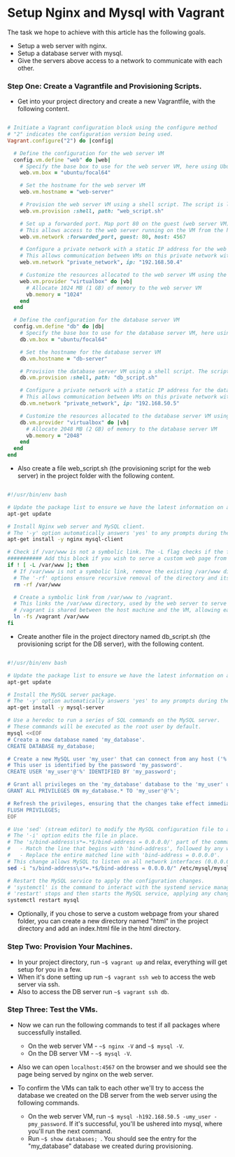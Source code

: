 # Setup Nginx and Mysql with Vagrant

The task we hope to achieve with this article has the following goals.
- Setup a web server with nginx.
- Setup a database server with mysql.
- Give the servers above access to a network to communicate with each other.

### Step One: Create a Vagrantfile and Provisioning Scripts.

- Get into your project directory and create a new Vagrantfile, with the following content.

``` ruby

# Initiate a Vagrant configuration block using the configure method
# "2" indicates the configuration version being used.
Vagrant.configure("2") do |config|

  # Define the configuration for the web server VM
  config.vm.define "web" do |web|
    # Specify the base box to use for the web server VM, here using Ubuntu 20.04 (Focal Fossa)
    web.vm.box = "ubuntu/focal64"

    # Set the hostname for the web server VM
    web.vm.hostname = "web-server"

    # Provision the web server VM using a shell script. The script is located at "web_script.sh"
    web.vm.provision :shell, path: "web_script.sh"

    # Set up a forwarded port. Map port 80 on the guest (web server VM) to port 4567 on the host machine
    # This allows access to the web server running on the VM from the host machine via port 4567
    web.vm.network :forwarded_port, guest: 80, host: 4567

    # Configure a private network with a static IP address for the web server VM
    # This allows communication between VMs on this private network without exposing them to the external network
    web.vm.network "private_network", ip: "192.168.50.4"

    # Customize the resources allocated to the web server VM using the VirtualBox provider
    web.vm.provider "virtualbox" do |vb|
      # Allocate 1024 MB (1 GB) of memory to the web server VM
      vb.memory = "1024"
    end
  end

  # Define the configuration for the database server VM
  config.vm.define "db" do |db|
    # Specify the base box to use for the database server VM, here using Ubuntu 20.04 (Focal Fossa)
    db.vm.box = "ubuntu/focal64"

    # Set the hostname for the database server VM
    db.vm.hostname = "db-server"

    # Provision the database server VM using a shell script. The script is located at "db_script.sh"
    db.vm.provision :shell, path: "db_script.sh"

    # Configure a private network with a static IP address for the database server VM
    # This allows communication between VMs on this private network without exposing them to the external network
    db.vm.network "private_network", ip: "192.168.50.5"

    # Customize the resources allocated to the database server VM using the VirtualBox provider
    db.vm.provider "virtualbox" do |vb|
      # Allocate 2048 MB (2 GB) of memory to the database server VM
      vb.memory = "2048"
    end
  end
end


```

- Also create a file web_script.sh (the provisioning script for the web server) in the project folder with the following content.

``` bash

#!/usr/bin/env bash

# Update the package list to ensure we have the latest information on available packages and their dependencies.
apt-get update

# Install Nginx web server and MySQL client.
# The '-y' option automatically answers 'yes' to any prompts during the installation process.
apt-get install -y nginx mysql-client

# Check if /var/www is not a symbolic link. The -L flag checks if the file is a symbolic link.
########### Add this block if you wish to serve a custom web page from your shared folder ############
if ! [ -L /var/www ]; then
  # If /var/www is not a symbolic link, remove the existing /var/www directory.
  # The '-rf' options ensure recursive removal of the directory and its contents without prompting for confirmation.
  rm -rf /var/www

  # Create a symbolic link from /var/www to /vagrant.
  # This links the /var/www directory, used by the web server to serve files, to the /vagrant directory.
  # /vagrant is shared between the host machine and the VM, allowing easy access and synchronization of files.
  ln -fs /vagrant /var/www
fi


```

- Create another file in the project directory named db_script.sh (the provisioning script for the DB server), with the following content.

``` bash

#!/usr/bin/env bash

# Update the package list to ensure we have the latest information on available packages and their dependencies.
apt-get update

# Install the MySQL server package.
# The '-y' option automatically answers 'yes' to any prompts during the installation process.
apt-get install -y mysql-server

# Use a heredoc to run a series of SQL commands on the MySQL server.
# These commands will be executed as the root user by default.
mysql <<EOF
# Create a new database named 'my_database'.
CREATE DATABASE my_database;

# Create a new MySQL user 'my_user' that can connect from any host ('%').
# This user is identified by the password 'my_password'.
CREATE USER 'my_user'@'%' IDENTIFIED BY 'my_password';

# Grant all privileges on the 'my_database' database to the 'my_user' user.
GRANT ALL PRIVILEGES ON my_database.* TO 'my_user'@'%';

# Refresh the privileges, ensuring that the changes take effect immediately.
FLUSH PRIVILEGES;
EOF

# Use 'sed' (stream editor) to modify the MySQL configuration file to allow external connections.
# The '-i' option edits the file in place.
# The 's/bind-address\s*=.*$/bind-address = 0.0.0.0/' part of the command uses a regular expression to:
#   - Match the line that begins with 'bind-address', followed by any whitespace (\s*), an equals sign (=), and any characters (.*) until the end of the line ($).
#   - Replace the entire matched line with 'bind-address = 0.0.0.0'.
# This change allows MySQL to listen on all network interfaces (0.0.0.0), enabling connections from any IP address.
sed -i "s/bind-address\s*=.*$/bind-address = 0.0.0.0/" /etc/mysql/mysql.conf.d/mysqld.cnf

# Restart the MySQL service to apply the configuration changes.
# 'systemctl' is the command to interact with the systemd service manager.
# 'restart' stops and then starts the MySQL service, applying any changes made to the configuration.
systemctl restart mysql


```

- Optionally, if you chose to serve a custom webpage from your shared folder, you can create a new directory named "html" in the project directory and add an index.html file in the html directory.


### Step Two: Provision Your Machines.

- In your project directory, run `~$ vagrant up` and relax, everything will get setup for you in a few.
- When it's done setting up run `~$ vagrant ssh web` to access the web server via ssh.
- Also to access the DB server run `~$ vagrant ssh db`.


### Step Three: Test the VMs.
- Now we can run the following commands to test if all packages where successfully installed.
    * On the web server VM - `~$ nginx -V` and `~$ mysql -V`.
    * On the DB server VM - `~$ mysql -V`.

- Also we can open `localhost:4567` on the browser and we should see the page being served by nginx on the web server.

- To confirm the VMs can talk to each other we'll try to access the database we created on the DB server from the web server using the following commands.
    * On the web server VM, run `~$ mysql -h192.168.50.5 -umy_user -pmy_password`. If it's successful, you'll be ushered into mysql, where you'll run the next command.
    * Run `~$ show databases; `. You should see the entry for the "my_database" database we created during provisioning.
